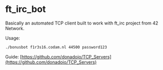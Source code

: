 # ft_irc_bot
Basically an automated TCP client built to work with ft_irc project from 42 Network.

Usage:
```bash
./bonusbot f1r3s16.codam.nl 44500 password123
```

Guide: [https://github.com/donadoio/TCP_Servers](https://github.com/donadoio/TCP_Servers)
